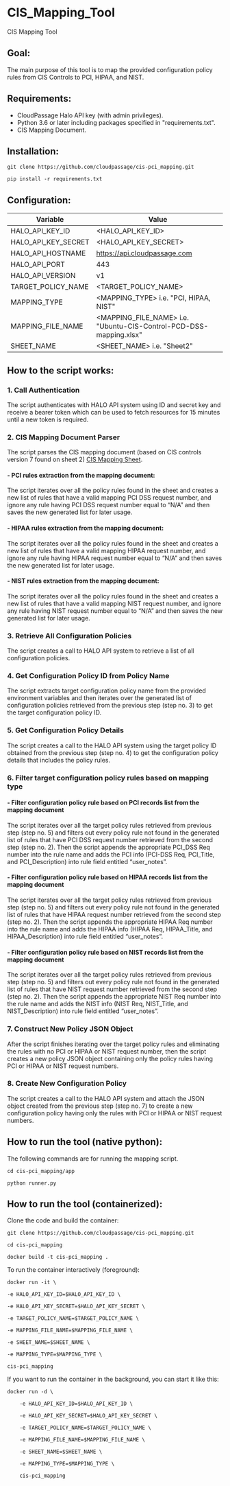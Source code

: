 # CIS_Mapping_Tool
CIS Mapping Tool 

## Goal:
The main purpose of this tool is to map the provided configuration policy rules from CIS Controls to PCI, HIPAA, and NIST.

## Requirements:
- CloudPassage Halo API key (with admin privileges).
- Python 3.6 or later including packages specified in "requirements.txt". 
- CIS Mapping Document.

## Installation:
`git clone https://github.com/cloudpassage/cis-pci_mapping.git`

`pip install -r requirements.txt`

## Configuration:
| Variable | Value |
| -------- | ----- |
| HALO_API_KEY_ID | <HALO_API_KEY_ID> |
| HALO_API_KEY_SECRET | <HALO_API_KEY_SECRET> |
| HALO_API_HOSTNAME | https://api.cloudpassage.com |
| HALO_API_PORT | 443 |
| HALO_API_VERSION | v1 |
| TARGET_POLICY_NAME | <TARGET_POLICY_NAME> |
| MAPPING_TYPE | <MAPPING_TYPE> i.e. "PCI, HIPAA, NIST" |
| MAPPING_FILE_NAME | <MAPPING_FILE_NAME> i.e. "Ubuntu-CIS-Control-PCD-DSS-mapping.xlsx" |
| SHEET_NAME | <SHEET_NAME> i.e. "Sheet2" |

## How to the script works:
### 1. Call Authentication
The script authenticates with HALO API system using ID and secret key and receive a bearer token which can be used to fetch resources for 15 minutes until a new token is required.
### 2.	CIS Mapping Document Parser
The script parses the CIS mapping document (based on CIS controls version 7 found on sheet 2) [CIS Mapping Sheet](https://drive.google.com/file/d/1_KCbnLCpvPTwxwzTwC5gofZTIf1YcBDL/view?ts=60da046b).
#### - PCI rules extraction from the mapping document:
The script iterates over all the policy rules found in the sheet and creates a new list of rules that have a valid mapping PCI DSS request number, and ignore any rule having PCI DSS request number equal to “N/A” and then saves the new generated list for later usage.
#### - HIPAA rules extraction from the mapping document:
The script iterates over all the policy rules found in the sheet and creates a new list of rules that have a valid mapping HIPAA request number, and ignore any rule having HIPAA request number equal to “N/A” and then saves the new generated list for later usage.
#### - NIST rules extraction from the mapping document:
The script iterates over all the policy rules found in the sheet and creates a new list of rules that have a valid mapping NIST request number, and ignore any rule having NIST request number equal to “N/A” and then saves the new generated list for later usage.
### 3.	Retrieve All Configuration Policies
The script creates a call to HALO API system to retrieve a list of all configuration policies.
### 4.	Get Configuration Policy ID from Policy Name
The script extracts target configuration policy name from the provided environment variables and then iterates over the generated list of configuration policies retrieved from the previous step (step no. 3) to get the target configuration policy ID.
### 5.	Get Configuration Policy Details
The script creates a call to the HALO API system using the target policy ID obtained from the previous step (step no. 4) to get the configuration policy details that includes the policy rules.
### 6.	Filter target configuration policy rules based on mapping type 
#### - Filter configuration policy rule based on PCI records list from the mapping document
The script iterates over all the target policy rules retrieved from previous step (step no. 5) and filters out every policy rule not found in the generated list of rules that have PCI DSS request number retrieved from the second step (step no. 2). Then the script appends the appropriate PCI_DSS Req number into the rule name and adds the PCI info (PCI-DSS Req, PCI_Title, and PCI_Description) into rule field entitled “user_notes”.
#### - Filter configuration policy rule based on HIPAA records list from the mapping document
The script iterates over all the target policy rules retrieved from previous step (step no. 5) and filters out every policy rule not found in the generated list of rules that have HIPAA request number retrieved from the second step (step no. 2). Then the script appends the appropriate HIPAA Req number into the rule name and adds the HIPAA info (HIPAA Req, HIPAA_Title, and HIPAA_Description) into rule field entitled “user_notes”.
#### - Filter configuration policy rule based on NIST records list from the mapping document
The script iterates over all the target policy rules retrieved from previous step (step no. 5) and filters out every policy rule not found in the generated list of rules that have NIST request number retrieved from the second step (step no. 2). Then the script appends the appropriate NIST Req number into the rule name and adds the NIST info (NIST Req, NIST_Title, and NIST_Description) into rule field entitled “user_notes”.

### 7.	Construct New Policy JSON Object
After the script finishes iterating over the target policy rules and eliminating the rules with no PCI or HIPAA or NIST request number, then the script creates a new policy JSON object containing only the policy rules having PCI or HIPAA or NIST request numbers.
### 8.	Create New Configuration Policy
The script creates a call to the HALO API system and attach the JSON object created from the previous step (step no. 7) to create a new configuration policy having only the rules with PCI or HIPAA or NIST request numbers.

## How to run the tool (native python):
The following commands are for running the mapping script.

`cd cis-pci_mapping/app`

`python runner.py`

## How to run the tool (containerized):
Clone the code and build the container:

`git clone https://github.com/cloudpassage/cis-pci_mapping.git`

`cd cis-pci_mapping`

`docker build -t cis-pci_mapping .`

To run the container interactively (foreground):

    docker run -it \

    -e HALO_API_KEY_ID=$HALO_API_KEY_ID \

    -e HALO_API_KEY_SECRET=$HALO_API_KEY_SECRET \

    -e TARGET_POLICY_NAME=$TARGET_POLICY_NAME \

    -e MAPPING_FILE_NAME=$MAPPING_FILE_NAME \

    -e SHEET_NAME=$SHEET_NAME \

    -e MAPPING_TYPE=$MAPPING_TYPE \

    cis-pci_mapping


If you want to run the container in the background, you can start it like this:

    docker run -d \

        -e HALO_API_KEY_ID=$HALO_API_KEY_ID \

        -e HALO_API_KEY_SECRET=$HALO_API_KEY_SECRET \

        -e TARGET_POLICY_NAME=$TARGET_POLICY_NAME \

        -e MAPPING_FILE_NAME=$MAPPING_FILE_NAME \

        -e SHEET_NAME=$SHEET_NAME \

        -e MAPPING_TYPE=$MAPPING_TYPE \

        cis-pci_mapping
